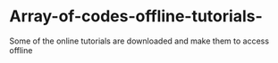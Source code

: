 # Array-of-codes-offline-tutorials-
Some of the online tutorials are downloaded and make them to access offline
